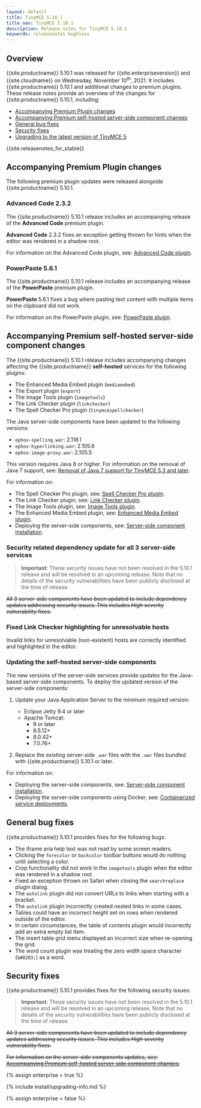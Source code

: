 ```yaml
---
layout: default
title: TinyMCE 5.10.1
title_nav: TinyMCE 5.10.1
description: Release notes for TinyMCE 5.10.1
keywords: releasenotes bugfixes
---
```


## Overview

{{site.productname}} 5.10.1 was released for {{site.enterpriseversion}} and {{site.cloudname}} on Wednesday, November 10<sup>th</sup>, 2021. It includes {{site.productname}} 5.10.1 and additional changes to premium plugins. These release notes provide an overview of the changes for {{site.productname}} 5.10.1, including:

- [Accompanying Premium Plugin changes](#accompanyingpremiumpluginchanges)
- [Accompanying Premium self-hosted server-side component changes](#accompanyingpremiumself-hostedserver-sidecomponentchanges)
- [General bug fixes](#generalbugfixes)
- [Security fixes](#securityfixes)
- [Upgrading to the latest version of TinyMCE 5](#upgradingtothelatestversionoftinymce5)

{{site.releasenotes_for_stable}}

## Accompanying Premium Plugin changes

The following premium plugin updates were released alongside {{site.productname}} 5.10.1.

### Advanced Code 2.3.2

The {{site.productname}} 5.10.1 release includes an accompanying release of the **Advanced Code** premium plugin.

**Advanced Code** 2.3.2 fixes an exception getting thrown for hints when the editor was rendered in a shadow root.

For information on the Advanced Code plugin, see: [Advanced Code plugin]({{site.baseurl}}/plugins/premium/advcode/).

### PowerPaste 5.6.1

The {{site.productname}} 5.10.1 release includes an accompanying release of the **PowerPaste** premium plugin.

**PowerPaste** 5.6.1 fixes a bug where pasting text content with multiple items on the clipboard did not work.

For information on the PowerPaste plugin, see: [PowerPaste plugin]({{site.baseurl}}/plugins/premium/powerpaste/).

## Accompanying Premium self-hosted server-side component changes

The {{site.productname}} 5.10.1 release includes accompanying changes affecting the {{site.productname}} **self-hosted** services for the following plugins:

- The Enhanced Media Embed plugin (`mediaembed`)
- The Export plugin (`export`)
- The Image Tools plugin (`imagetools`)
- The Link Checker plugin (`linkchecker`)
- The Spell Checker Pro plugin (`tinymcespellchecker`)

The Java server-side components have been updated to the following versions:

- `ephox-spelling.war`: 2.118.1
- `ephox-hyperlinking.war`: 2.105.6
- `ephox-image-proxy.war`: 2.105.5

This version requires Java 8 or higher. For information on the removal of Java 7 support, see: [Removal of Java 7 support for TinyMCE 5.3 and later]({{site.baseurl}}/release-notes/release-notes53/#removalofjava7support).

For information on:

- The Spell Checker Pro plugin, see: [Spell Checker Pro plugin]({{site.baseurl}}/plugins/premium/tinymcespellchecker/).
- The Link Checker plugin, see: [Link Checker plugin]({{site.baseurl}}/plugins/premium/linkchecker/).
- The Image Tools plugin, see: [Image Tools plugin]({{site.baseurl}}/plugins/opensource/imagetools/).
- The Enhanced Media Embed plugin, see: [Enhanced Media Embed plugin]({{site.baseurl}}/plugins/premium/mediaembed/).
- Deploying the server-side components, see: [Server-side component installation]({{site.baseurl}}/enterprise/server/).

### Security related dependency update for all 3 server-side services

> **Important**: These security issues have not been resolved in the 5.10.1 release and will be resolved in an upcoming release. Note that no details of the security vulnerabilities have been publicly disclosed at the time of release.

~~All 3 server-side components have been updated to include dependency updates addressing security issues. This includes _High_ severity vulnerability fixes.~~

### Fixed Link Checker highlighting for unresolvable hosts

Invalid links for unresolvable (non-existent) hosts are correctly identified and highlighted in the editor.

### Updating the self-hosted server-side components

The new versions of the server-side services provide updates for the Java-based server-side components. To deploy the updated version of the server-side components:

1. Update your Java Application Server to the minimum required version:

    - Eclipse Jetty 9.4 or later
    - Apache Tomcat:
        - 9 or later
        - 8.5.12+
        - 8.0.42+
        - 7.0.76+

2. Replace the existing server-side `.war` files with the `.war` files bundled with {{site.productname}} 5.10.1 or later.

For information on:

- Deploying the server-side components, see: [Server-side component installation]({{site.baseurl}}/enterprise/server/).
- Deploying the server-side components using Docker, see: [Containerized service deployments]({{site.baseurl}}/enterprise/server/dockerservices/).

## General bug fixes

{{site.productname}} 5.10.1 provides fixes for the following bugs:

- The iframe aria help text was not read by some screen readers.
- Clicking the `forecolor` or `backcolor` toolbar buttons would do nothing until selecting a color.
- Crop functionality did not work in the `imagetools` plugin when the editor was rendered in a shadow root.
- Fixed an exception thrown on Safari when closing the `searchreplace` plugin dialog.
- The `autolink` plugin did not convert URLs to links when starting with a bracket.
- The `autolink` plugin incorrectly created nested links in some cases.
- Tables could have an incorrect height set on rows when rendered outside of the editor.
- In certain circumstances, the table of contents plugin would incorrectly add an extra empty list item.
- The insert table grid menu displayed an incorrect size when re-opening the grid.
- The word count plugin was treating the zero width space character (`&#8203;`) as a word.

## Security fixes

{{site.productname}} 5.10.1 provides fixes for the following security issues:

> **Important**: These security issues have not been resolved in the 5.10.1 release and will be resolved in an upcoming release. Note that no details of the security vulnerabilities have been publicly disclosed at the time of release.

~~All 3 server-side components have been updated to include dependency updates addressing security issues. This includes _High_ severity vulnerability fixes.~~

~~For information on the server-side components updates, see: [Accompanying Premium self-hosted server-side component changes](#accompanyingpremiumself-hostedserver-sidecomponentchanges).~~

{% assign enterprise = true %}

{% include install/upgrading-info.md %}

{% assign enterprise = false %}
